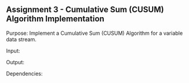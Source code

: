 ## Assignment 3 - Cumulative Sum (CUSUM) Algorithm Implementation

Purpose: Implement a Cumulative Sum (CUSUM) Algorithm for a variable data stream.

Input: 

Output: 

Dependencies: 

